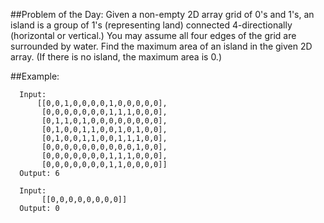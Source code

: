 ##Problem of the Day:
Given a non-empty 2D array grid of 0's and 1's, an island is a group of 1's (representing land) connected 4-directionally (horizontal or vertical.) You may assume all four edges of the grid are surrounded by water.
Find the maximum area of an island in the given 2D array. (If there is no island, the maximum area is 0.)

##Example:
```text
  Input:
      [[0,0,1,0,0,0,0,1,0,0,0,0,0],
       [0,0,0,0,0,0,0,1,1,1,0,0,0],
       [0,1,1,0,1,0,0,0,0,0,0,0,0],
       [0,1,0,0,1,1,0,0,1,0,1,0,0],
       [0,1,0,0,1,1,0,0,1,1,1,0,0],
       [0,0,0,0,0,0,0,0,0,0,1,0,0],
       [0,0,0,0,0,0,0,1,1,1,0,0,0],
       [0,0,0,0,0,0,0,1,1,0,0,0,0]]
  Output: 6

  Input:
       [[0,0,0,0,0,0,0,0]]
  Output: 0
```